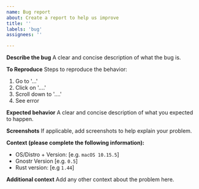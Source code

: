 ```yaml
---
name: Bug report
about: Create a report to help us improve
title: ''
labels: 'bug'
assignees: ''

---
```


**Describe the bug**
A clear and concise description of what the bug is.

**To Reproduce**
Steps to reproduce the behavior:
1. Go to '...'
2. Click on '....'
3. Scroll down to '....'
4. See error

**Expected behavior**
A clear and concise description of what you expected to happen.

**Screenshots**
If applicable, add screenshots to help explain your problem.

**Context (please complete the following information):**
 - OS/Distro + Version: [e.g. `macOS 10.15.5`]
 - Gnostr Version [e.g. `0.5`]
 - Rust version: [e.g `1.44`]

**Additional context**
Add any other context about the problem here.

